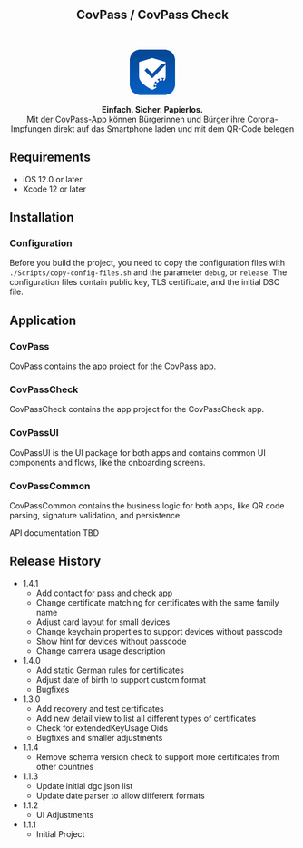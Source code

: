 <h2 align="center">CovPass / CovPass Check</h2>
<br />
<p align="center">
  <a href="#">
    <img src="Resources/CovPass.png" alt="CovPass Icon" width="80" height="80">
  </a>
  <p align="center">
    <b>Einfach. Sicher. Papierlos.</b><br>
    Mit der CovPass-App können Bürgerinnen und Bürger ihre Corona-Impfungen direkt auf das Smartphone laden und mit dem QR-Code belegen
  </p>
</p>

## Requirements

- iOS 12.0 or later
- Xcode 12 or later

## Installation

### Configuration

Before you build the project, you need to copy the configuration files with `./Scripts/copy-config-files.sh` and the parameter `debug`, or `release`. The configuration files contain public key, TLS certificate, and the initial DSC file.

## Application

### CovPass

CovPass contains the app project for the CovPass app.

### CovPassCheck

CovPassCheck contains the app project for the CovPassCheck app.

### CovPassUI

CovPassUI is the UI package for both apps and contains common UI components and flows, like the onboarding screens.

### CovPassCommon

CovPassCommon contains the business logic for both apps, like QR code parsing, signature validation, and persistence.

API documentation TBD

## Release History

- 1.4.1
  - Add contact for pass and check app
  - Change certificate matching for certificates with the same family name
  - Adjust card layout for small devices
  - Change keychain properties to support devices without passcode
  - Show hint for devices without passcode
  - Change camera usage description
- 1.4.0
  - Add static German rules for certificates
  - Adjust date of birth to support custom format
  - Bugfixes
- 1.3.0
  - Add recovery and test certificates
  - Add new detail view to list all different types of certificates
  - Check for extendedKeyUsage Oids
  - Bugfixes and smaller adjustments
- 1.1.4
  - Remove schema version check to support more certificates from other countries
- 1.1.3
  - Update initial dgc.json list
  - Update date parser to allow different formats
- 1.1.2
  - UI Adjustments
- 1.1.1
  - Initial Project
